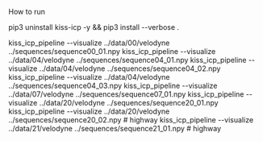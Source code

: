 How to run

pip3 uninstall kiss-icp -y && pip3 install --verbose .

kiss_icp_pipeline --visualize ../data/00/velodyne ../sequences/sequence00_01.npy
kiss_icp_pipeline --visualize ../data/04/velodyne ../sequences/sequence04_01.npy
kiss_icp_pipeline --visualize ../data/04/velodyne ../sequences/sequence04_02.npy
kiss_icp_pipeline --visualize ../data/04/velodyne ../sequences/sequence04_03.npy
kiss_icp_pipeline --visualize ../data/07/velodyne ../sequences/sequence07_01.npy
kiss_icp_pipeline --visualize ../data/20/velodyne ../sequences/sequence20_01.npy
kiss_icp_pipeline --visualize ../data/20/velodyne ../sequences/sequence20_02.npy # highway 
kiss_icp_pipeline --visualize ../data/21/velodyne ../sequences/sequence21_01.npy # highway



